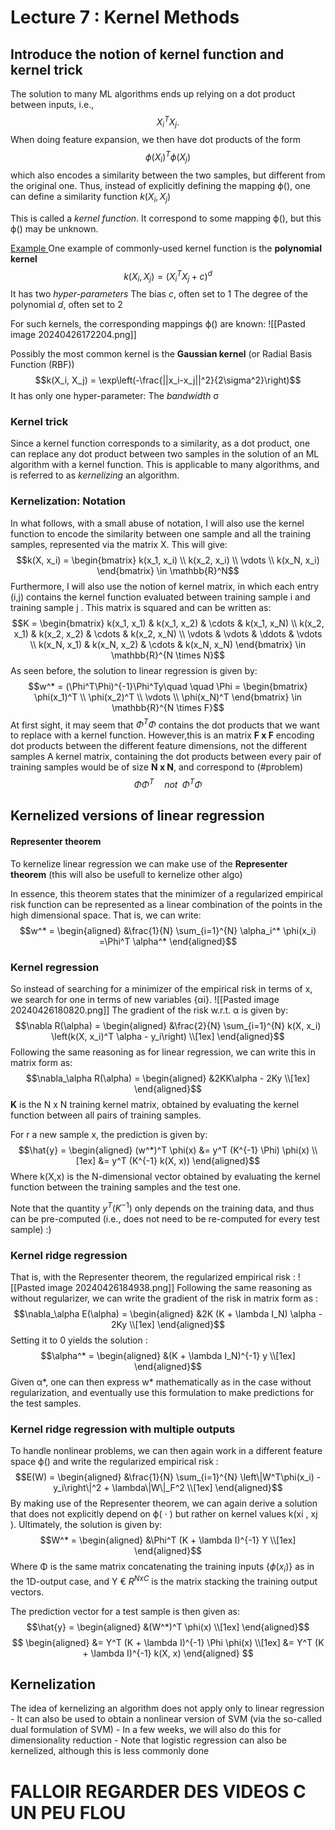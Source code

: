 
# Lecture 7 : Kernel Methods

## Introduce the notion of kernel function and kernel trick

The solution to many ML algorithms ends up relying on a dot product between inputs, i.e., $$X_i^TX_j.$$
When doing feature expansion, we then have dot products of the form $$ϕ(X_i)^T ϕ(X_j)$$ which also encodes a similarity between the two samples, but different from the original one. 
Thus, instead of explicitly defining the mapping ϕ(), one can define a similarity function $k(X_i,X_j)$

This is called a *kernel function*. It correspond to some mapping ϕ(), but this ϕ() may be unknown. 

<u>Example </u>
One example of commonly-used kernel function is the **polynomial kernel** $$k(X_i, X_j) = (X_i^TX_j + c)^d$$ 
It has two *hyper-parameters*
	The bias *c*, often set to 1
	The degree of the polynomial *d*, often set to 2

For such kernels, the corresponding mappings ϕ() are known:
	![[Pasted image 20240426172204.png]]

Possibly the most common kernel is the **Gaussian kernel** (or Radial Basis Function (RBF)) $$k(X_i, X_j) = \exp\left(-\frac{||x_i-x_j||^2}{2\sigma^2}\right)$$
It has only one hyper-parameter: 
	The *bandwidth* σ

### Kernel trick
Since a kernel function corresponds to a similarity, as a dot product, one can replace any dot product between two samples in the solution of an ML algorithm with a kernel function. This is applicable to many algorithms, and is referred to as *kernelizing* an algorithm. 


### Kernelization: Notation 
In what follows, with a small abuse of notation, I will also use the kernel function to encode the similarity between one sample and all the training samples, represented via the matrix X. This will give: $$k(X, x_i) = \begin{bmatrix} k(x_1, x_i) \\ k(x_2, x_i) \\ \vdots \\ k(x_N, x_i) \end{bmatrix} \in \mathbb{R}^N$$
Furthermore, I will also use the notion of kernel matrix, in which each entry (i,j) contains the kernel function evaluated between training sample i and training sample j . This matrix is squared and can be written as: $$K = \begin{bmatrix} k(x_1, x_1) & k(x_1, x_2) & \cdots & k(x_1, x_N) \\ k(x_2, x_1) & k(x_2, x_2) & \cdots & k(x_2, x_N) \\ \vdots & \vdots & \ddots & \vdots \\ k(x_N, x_1) & k(x_N, x_2) & \cdots & k(x_N, x_N) \end{bmatrix} \in \mathbb{R}^{N \times N}$$As seen before, the solution to linear regression is given by: $$w^* = (\Phi^T\Phi)^{-1}\Phi^Ty\quad \quad \Phi = \begin{bmatrix} \phi(x_1)^T \\ \phi(x_2)^T \\ \vdots \\ \phi(x_N)^T \end{bmatrix} \in \mathbb{R}^{N \times F}$$
At first sight, it may seem that $Φ^TΦ$ contains the dot products that we want to replace with a kernel function. 
	However,this is an matrix **F x F** encoding dot products between the different feature dimensions, not the different samples
	A kernel matrix, containing the dot products between every pair of training samples would be of size **N x N**, and correspond to (#problem)$$ΦΦ^T\quad not \;\;Φ^TΦ $$
## Kernelized versions of linear regression

#### Representer theorem
To kernelize linear regression we can make use of the **Representer theorem** (this will also be usefull to kernelize other algo)

In essence, this theorem states that the minimizer of a regularized empirical risk function can be represented as a linear combination of the points in the high dimensional space. That is, we can write: $$w^* = \begin{aligned} &\frac{1}{N} \sum_{i=1}^{N} \alpha_i^* \phi(x_i)  =\Phi^T \alpha^* \end{aligned}$$
### Kernel regression 
So instead of searching for a minimizer of the empirical risk in terms of x, we search for one in terms of new variables {αi}. 
![[Pasted image 20240426180820.png]]
The gradient of the risk w.r.t. α is given by: $$\nabla R(\alpha) = \begin{aligned} &\frac{2}{N} \sum_{i=1}^{N} k(X, x_i) \left(k(X, x_i)^T \alpha - y_i\right) \\[1ex] \end{aligned}$$
Following the same reasoning as for linear regression, we can write this in matrix form as: $$\nabla_\alpha R(\alpha) = \begin{aligned} &2KK\alpha - 2Ky \\[1ex] \end{aligned}$$
**K** is the N x N training kernel matrix, obtained by evaluating the kernel function between all pairs of training samples. 

For r a new sample x, the prediction is given by: $$\hat{y} =  \begin{aligned} (w^*)^T \phi(x)   &= y^T (K^{-1} \Phi) \phi(x) \\[1ex] &= y^T (K^{-1} k(X, x)) \end{aligned}$$
Where k(X,x) is the N-dimensional vector obtained by evaluating the kernel function between the training samples and the test one. 

Note that the quantity $y^T(K^{-1})$ only depends on the training data, and thus can be pre-computed (i.e., does not need to be re-computed for every test sample) :)

### Kernel ridge regression 
That is, with the Representer theorem, the regularized empirical risk : 
![[Pasted image 20240426184938.png]]
Following the same reasoning as without regularizer, we can write the gradient of the risk in matrix form as : $$\nabla_\alpha E(\alpha) = \begin{aligned} &2K (K + \lambda I_N) \alpha - 2Ky \\[1ex] \end{aligned}$$Setting it to 0 yields the solution : $$\alpha^* = \begin{aligned} &(K + \lambda I_N)^{-1} y \\[1ex] \end{aligned}$$Given α*, one can then express w* mathematically as in the case without regularization, and eventually use this formulation to make predictions for the test samples. 


### Kernel ridge regression with multiple outputs
To handle nonlinear problems, we can then again work in a different feature space ϕ() and write the regularized empirical risk : $$E(W) = \begin{aligned} &\frac{1}{N} \sum_{i=1}^{N} \left\|W^T\phi(x_i) - y_i\right\|^2 + \lambda\|W\|_F^2 \\[1ex] \end{aligned}$$By making use of the Representer theorem, we can again derive a solution that does not explicitly depend on ϕ( ⋅ ) but rather on kernel values  k(xi , xj ). 
Ultimately, the solution is given by: $$W^* = \begin{aligned} &\Phi^T (K + \lambda I)^{-1} Y \\[1ex] \end{aligned}$$
Where Φ is the same matrix concatenating the training inputs {$ϕ(x_i)$} as in the 1D-output case, and Y € $R^{NxC}$ is the matrix stacking the training output vectors. 

The prediction vector for a test sample is then given as: $$\hat{y} = \begin{aligned} &(W^*)^T \phi(x) \\[1ex] \end{aligned}$$
$$  \begin{aligned}   &= Y^T (K + \lambda I)^{-1} \Phi \phi(x) \\[1ex] &= Y^T (K + \lambda I)^{-1} k(X, x) \end{aligned} $$

## Kernelization 
The idea of kernelizing an algorithm does not apply only to linear regression 
	- It can also be used to obtain a nonlinear version of SVM (via the so-called dual formulation of SVM) 
	- In a few weeks, we will also do this for dimensionality reduction
	- Note that logistic regression can also be kernelized, although this is less commonly done


#  FALLOIR REGARDER DES VIDEOS C UN PEU FLOU